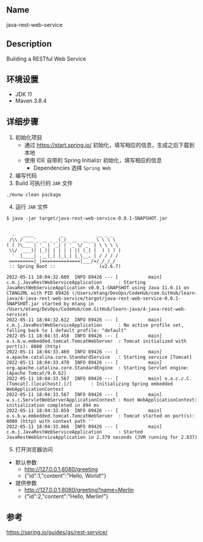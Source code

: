 ## Name
java-rest-web-service

## Description
Building a RESTful Web Service

## 环境设置
- JDK 11
- Maven 3.8.4

## 详细步骤
1. 初始化项目
   - 通过 https://start.spring.io/ 初始化，填写相应的信息，生成之后下载到本地
   - 使用 IDE 自带的 Spring Initializr 初始化，填写相应的信息
     - Dependencies 选择 `Spring Web`
2. 编写代码
3. Build 可执行的 `JAR` 文件
```shell
./mvnw clean package
```
4. 运行 `JAR` 文件
```shell
$ java -jar target/java-rest-web-service-0.0.1-SNAPSHOT.jar


  .   ____          _            __ _ _
 /\\ / ___'_ __ _ _(_)_ __  __ _ \ \ \ \
( ( )\___ | '_ | '_| | '_ \/ _` | \ \ \ \
 \\/  ___)| |_)| | | | | || (_| |  ) ) ) )
  '  |____| .__|_| |_|_| |_\__, | / / / /
 =========|_|==============|___/=/_/_/_/
 :: Spring Boot ::                (v2.6.7)

2022-05-11 18:04:32.609  INFO 89426 --- [           main] c.m.j.JavaRestWebServiceApplication      : Starting JavaRestWebServiceApplication v0.0.1-SNAPSHOT using Java 11.0.11 on CTANG2ML with PID 89426 (/Users/mtang/DevOps/CodeHub/com.GitHub/learn-java/4-java-rest-web-service/target/java-rest-web-service-0.0.1-SNAPSHOT.jar started by mtang in /Users/mtang/DevOps/CodeHub/com.GitHub/learn-java/4-java-rest-web-service)
2022-05-11 18:04:32.612  INFO 89426 --- [           main] c.m.j.JavaRestWebServiceApplication      : No active profile set, falling back to 1 default profile: "default"
2022-05-11 18:04:33.458  INFO 89426 --- [           main] o.s.b.w.embedded.tomcat.TomcatWebServer  : Tomcat initialized with port(s): 8080 (http)
2022-05-11 18:04:33.469  INFO 89426 --- [           main] o.apache.catalina.core.StandardService   : Starting service [Tomcat]
2022-05-11 18:04:33.470  INFO 89426 --- [           main] org.apache.catalina.core.StandardEngine  : Starting Servlet engine: [Apache Tomcat/9.0.62]
2022-05-11 18:04:33.567  INFO 89426 --- [           main] o.a.c.c.C.[Tomcat].[localhost].[/]       : Initializing Spring embedded WebApplicationContext
2022-05-11 18:04:33.567  INFO 89426 --- [           main] w.s.c.ServletWebServerApplicationContext : Root WebApplicationContext: initialization completed in 894 ms
2022-05-11 18:04:33.859  INFO 89426 --- [           main] o.s.b.w.embedded.tomcat.TomcatWebServer  : Tomcat started on port(s): 8080 (http) with context path ''
2022-05-11 18:04:33.866  INFO 89426 --- [           main] c.m.j.JavaRestWebServiceApplication      : Started JavaRestWebServiceApplication in 2.379 seconds (JVM running for 2.837)
```
5. 打开浏览器访问
- 默认参数
  - http://127.0.0.1:8080/greeting
  - {"id":1,"content":"Hello, World!"}
- 提供参数
  - http://127.0.0.1:8080/greeting?name=Merlin
  - {"id":2,"content":"Hello, Merlin!"}

## 参考
https://spring.io/guides/gs/rest-service/
